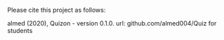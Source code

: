 Please cite this project as follows:

almed (2020),  Quizon - version 0.1.0. url: github.com/almed004/Quiz for students
